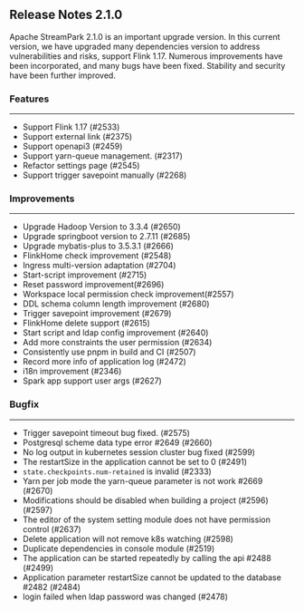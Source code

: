 
## Release Notes 2.1.0

<div style={{height: '30px'}}></div>

Apache StreamPark 2.1.0 is an important upgrade version. In this current version, we have upgraded many dependencies version to address vulnerabilities and risks, support Flink 1.17. Numerous improvements have been incorporated, and many bugs have been fixed. Stability and security have been further improved.

<div style={{height: '30px'}}></div>


### Features
----

- Support Flink 1.17 (#2533)
- Support external link (#2375)
- Support openapi3 (#2459)
- Support yarn-queue management. (#2317)
- Refactor settings page (#2545)
- Support trigger savepoint manually (#2268)

### Improvements
---

- Upgrade Hadoop Version to 3.3.4 (#2650)
- Upgrade springboot version to 2.7.11 (#2685)
- Upgrade mybatis-plus to 3.5.3.1 (#2666)
- FlinkHome check improvement (#2548)
- Ingress multi-version adaptation (#2704)
- Start-script improvement (#2715)
- Reset password improvement(#2696)
- Workspace local permission check improvement(#2557)
- DDL schema column length improvement (#2680)
- Trigger savepoint improvement (#2679)
- FlinkHome delete support (#2615)
- Start script and ldap config improvement (#2640)
- Add more constraints the user permission (#2634)
- Consistently use pnpm in build and CI  (#2507)
- Record more info of application log (#2472)
- i18n improvement (#2346)
- Spark app support user args (#2627)

### Bugfix
---

- Trigger savepoint timeout bug fixed. (#2575)
- Postgresql scheme data type error #2649 (#2660)
- No log output in kubernetes session cluster bug fixed (#2599)
- The restartSize in the application cannot be set to 0 (#2491)
- `state.checkpoints.num-retained` is invalid (#2333)
- Yarn per job mode the yarn-queue parameter is not work #2669 (#2670)
- Modifications should be disabled when building a project (#2596) (#2597)
- The editor of the system setting module does not have permission control (#2637)
- Delete application will not remove k8s watching (#2598)
- Duplicate dependencies in console module (#2519)
- The application can be started repeatedly by calling the api #2488 (#2499)
- Application parameter restartSize cannot be updated to the database #2482 (#2484)
- login failed when ldap password was changed (#2478)